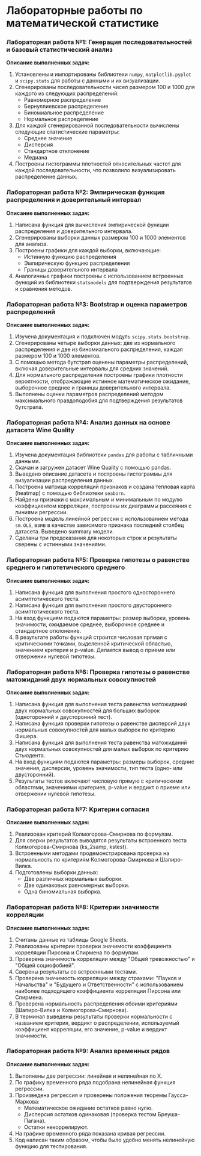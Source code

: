 # Лабораторные работы по математической статистике

### Лабораторная работа №1: Генерация последовательностей и базовый статистический анализ

**Описание выполненных задач:**
1. Установлены и импортированы библиотеки `numpy`, `matplotlib.pyplot` и `scipy.stats` для работы с данными и их визуализации.
2. Сгенерированы последовательности чисел размером 100 и 1000 для каждого из следующих распределений:
   - Равномерное распределение
   - Бернуллиевское распределение
   - Биномиальное распределение
   - Нормальное распределение
3. Для каждой сгенерированной последовательности вычислены следующие статистические параметры:
   - Среднее значение
   - Дисперсия
   - Стандартное отклонение
   - Медиана
4. Построены гистограммы плотностей относительных частот для каждой последовательности, что позволило визуализировать распределение данных.

### Лабораторная работа №2: Эмпирическая функция распределения и доверительный интервал

**Описание выполненных задач:**
1. Написана функция для вычисления эмпирической функции распределения и доверительного интервала.
2. Сгенерированы выборки данных размером 100 и 1000 элементов для анализа.
3. Построены графики для каждой выборки, включающие:
   - Истинную функцию распределения
   - Эмпирическую функцию распределения
   - Границы доверительного интервала
4. Аналогичные графики построены с использованием встроенных функций из библиотеки `statsmodels` для подтверждения результатов и сравнения методов.

### Лабораторная работа №3: Bootstrap и оценка параметров распределений

**Описание выполненных задач:**
1. Изучена документация и подключен модуль `scipy.stats.bootstrap`.
2. Сгенерированы четыре выборки данных: две из нормального распределения и две из биномиального распределения, каждая размером 100 и 1000 элементов.
3. С помощью метода бутстрап оценены параметры распределений, включая доверительные интервалы для средних значений.
4. Для нормального распределения построены графики плотности вероятности, отображающие истинное математическое ожидание, выборочное среднее и границы доверительного интервала.
5. Выполнены оценки параметров распределений методом максимального правдоподобия для подтверждения результатов бутстрапа.
### Лабораторная работа №4: Анализ данных на основе датасета Wine Quality

**Описание выполненных задач:**
1. Изучена документация библиотеки `pandas` для работы с табличными данными.
2. Скачан и загружен датасет Wine Quality с помощью pandas.
3. Выведено описание датасета и построены гистограммы для визуализации распределения данных.
4. Построена матрица корреляций признаков и создана тепловая карта (heatmap) с помощью библиотеки `seaborn`.
5. Найдены признаки с максимальным и минимальным по модулю коэффициентом корреляции, построены их диаграммы рассеяния с линиями регрессии.
6. Построена модель линейной регрессии с использованием метода `sm.OLS`, взяв в качестве зависимого признака последний столбец датасета. Выведено summary модели.
7. Сделаны три предсказания для некоторых строк и результаты сверены с истинными значениями.

### Лабораторная работа №5: Проверка гипотезы о равенстве среднего и гипотетического среднего

**Описание выполненных задач:**
1. Написана функция для выполнения простого одностороннего асимптотического теста.
2. Написана функция для выполнения простого двустороннего асимптотического теста.
3. На вход функциям подаются параметры: размер выборки, уровень значимости, ожидаемое среднее, выборочное среднее и стандартное отклонение.
4. В результате работы функций строится числовая прямая с критическими точками, выделенной критической областью, значением критерия и p-value. Делается вывод о приеме или отвержении нулевой гипотезы.

### Лабораторная работа №6: Проверка гипотезы о равенстве матожиданий двух нормальных совокупностей

**Описание выполненных задач:**
1. Написана функция для выполнения теста равенства матожиданий двух нормальных совокупностей для больших выборок (одноторонний и двусторонний тест).
2. Написана функция проверки гипотезы о равенстве дисперсий двух нормальных совокупностей для малых выборок по критерию Фишера.
3. Написана функция для выполнения теста равенства матожиданий двух нормальных совокупностей для малых выборок по критерию Стьюдента.
4. На вход функциям подаются параметры: размеры выборок, средние значения, дисперсии, уровень значимости, тип теста (одно- или двусторонний).
5. Результаты тестов включают числовую прямую с критическими областями, значениями критериев, p-value и вердикт о приеме или отвержении нулевой гипотезы.

### Лабораторная работа №7: Критерии согласия

**Описание выполненных задач:**
1. Реализован критерий Колмогорова-Смирнова по формулам.
2. Для сверки результатов выводятся результаты встроенного теста Колмогорова-Смирнова (ks_2samp, kstest).
3. Встроенными методами продемонстрирована проверка на нормальность по критериям Колмогорова-Смирнова и Шапиро-Вилка.
4. Подготовлены выборки данных:
   - Две различных нормальных выборки.
   - Две одинаковых равномерных выборки.
   - Одна биномиальная выборка.

### Лабораторная работа №8: Критерии значимости корреляции

**Описание выполненных задач:**
1. Считаны данные из таблицы Google Sheets.
2. Реализованы критерии проверки значимости коэффициента корреляции Пирсона и Спирмена по формулам.
3. Проверена значимость корреляции между "Общей тревожностью" и "Общей социофобией".
4. Сверены результаты со встроенными тестами.
5. Проверена значимость корреляции между страхами: "Пауков и Начальства" и "Будущего и Ответственности" с использованием наиболее подходящего коэффициента корреляции Пирсона или Спирмена.
6. Проверена нормальность распределения обоими критериями (Шапиро-Вилка и Колмогорова-Смирнова).
7. В терминал выведены результаты проверки нормальности с названием критерия, вердикт о распределении, используемый коэффициент корреляции, его значение, p-value и вердикт значимости.

### Лабораторная работа №9: Анализ временных рядов

**Описание выполненных задач:**
1. Выполнены две регрессии: линейная и нелинейная по Х.
2. По графику временного ряда подобрана нелинейная функция регрессии.
3. Произведена регрессия и проверены положения теоремы Гаусса-Маркова:
   - Математическое ожидание остатков равно нулю.
   - Дисперсия остатков одинаковая (проверка тестом Бреуша-Пагана).
   - Остатки некоррелируют.
4. На графике временного ряда показана кривая регрессии.
5. Код написан таким образом, чтобы было удобно менять нелинейную функцию для тестирования.
